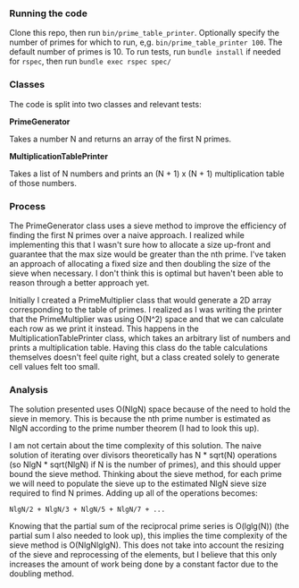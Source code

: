 ### Running the code
Clone this repo, then run `bin/prime_table_printer`. Optionally specify 
the number of primes for which to run, e,g. 
`bin/prime_table_printer 100`. The default number of primes is 10. To 
run tests, run `bundle install` if needed for `rspec`, then run 
`bundle exec rspec spec/`

### Classes
The code is split into two classes and relevant tests:

**PrimeGenerator**

Takes a number N and returns an array of the first N primes. 

**MultiplicationTablePrinter**

Takes a list of N numbers and prints an (N + 1) x (N + 1) 
multiplication table of those numbers.
 
### Process

The PrimeGenerator class uses a sieve method to improve the efficiency
of finding the first N primes over a naive approach. I realized while 
implementing this that I wasn't sure how to allocate a size up-front and 
guarantee that the max size would be greater than the nth prime. I've 
taken an approach of allocating a fixed size and then doubling the 
size of the sieve when necessary. I don't think this is optimal but 
haven't been able to reason through a better approach yet.

Initially I created a PrimeMultiplier class that would generate a 2D 
array corresponding to the table of primes. I realized as I was writing
the printer that the PrimeMultiplier was using O(N^2) space and that 
we can calculate each row as we print it instead. This happens in the
MultiplicationTablePrinter class, which takes an arbitrary list of 
numbers and prints a multiplication table. Having this class do the 
table calculations themselves doesn't feel quite right, but a class
 created solely to generate cell values felt too small.

### Analysis

The solution presented uses O(NlgN) space because of the need to hold
the sieve in memory. This is because the nth prime number is estimated 
as NlgN according to the prime number theorem (I had to look this up). 

I am not certain about the time complexity of this solution. The naive
solution of iterating over divisors theoretically has N * sqrt(N) 
operations (so NlgN * sqrt(NlgN) if N is the number of primes), and 
this should upper bound the sieve method. Thinking about the sieve 
method, for each prime we will need to populate the sieve up to the 
estimated NlgN sieve size required to find N primes. Adding up all of 
the operations becomes:
```
NlgN/2 + NlgN/3 + NlgN/5 + NlgN/7 + ... 
```
Knowing that the partial sum of the reciprocal prime series is 
O(lglg(N)) (the partial sum I also needed to look up), this implies 
the time complexity of the sieve method is O(NlgNlglgN). This does not 
take into account the resizing of the sieve and reprocessing of the 
elements, but I believe that this only increases the amount of work 
being done by a constant factor due to the doubling method.

